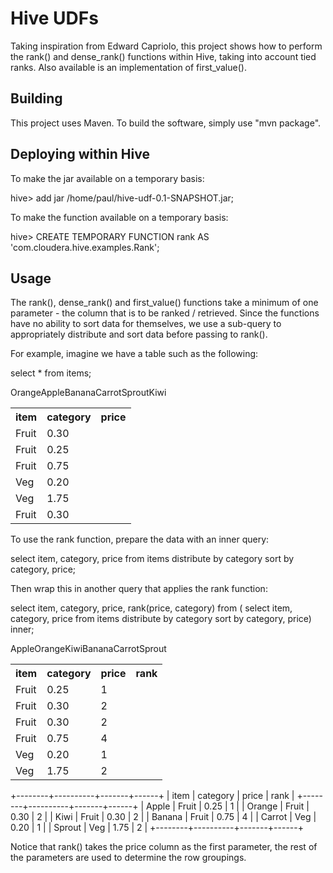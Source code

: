Hive UDFs
=========

Taking inspiration from Edward Capriolo, this project shows how to perform the rank() and dense_rank() functions
within Hive, taking into account tied ranks. Also available is an implementation of first_value().


Building
--------

This project uses Maven. To build the software, simply use "mvn package".


Deploying within Hive
---------------------

To make the jar available on a temporary basis:

  hive> add jar /home/paul/hive-udf-0.1-SNAPSHOT.jar;

To make the function available on a temporary basis:

  hive> CREATE TEMPORARY FUNCTION rank AS 'com.cloudera.hive.examples.Rank';


Usage
-----

The rank(), dense_rank() and first_value() functions take a minimum of one parameter - the column that is to be ranked / retrieved. Since the
functions have no ability to sort data for themselves, we use a sub-query to appropriately distribute and sort data before passing to rank().

For example, imagine we have a table such as the following:

select * from items;

<table>
<tr><th>item</th><th>category</th><th>price</th></tr>
<tr<td>Orange</td><td>Fruit</td><td>0.30</td></tr>
<tr<td>Apple</td><td>Fruit</td><td>0.25</td></tr>
<tr<td>Banana</td><td>Fruit</td><td>0.75</td></tr>
<tr<td>Carrot</td><td>Veg</td><td>0.20</td></tr>
<tr<td>Sprout</td><td>Veg</td><td>1.75</td></tr>
<tr<td>Kiwi</td><td>Fruit</td><td>0.30</td></tr>
</table>

To use the rank function, prepare the data with an inner query:

  select item, category, price from items distribute by category sort by category, price;

Then wrap this in another query that applies the rank function:

  select item, category, price, rank(price, category) from (
    select item, category, price from items distribute by category sort by category, price) inner;

<table>
<tr><th>item</th><th>category</th><th>price</th><th>rank</th></tr>
<tr<td>Apple</td><td>Fruit</td><td>0.25</td><td>1</td></tr>
<tr<td>Orange</td><td>Fruit</td><td>0.30</td><td>2</td></tr>
<tr<td>Kiwi</td><td>Fruit</td><td>0.30</td><td>2</td></tr>
<tr<td>Banana</td><td>Fruit</td><td>0.75</td><td>4</td></tr>
<tr<td>Carrot</td><td>Veg</td><td>0.20</td><td>1</td></tr>
<tr<td>Sprout</td><td>Veg</td><td>1.75</td><td>2</td></tr>
</table>

+--------+----------+-------+------+
| item   | category | price | rank |
+--------+----------+-------+------+
| Apple  | Fruit    | 0.25  | 1    |
| Orange | Fruit    | 0.30  | 2    |
| Kiwi   | Fruit    | 0.30  | 2    |
| Banana | Fruit    | 0.75  | 4    |
| Carrot | Veg      | 0.20  | 1    |
| Sprout | Veg      | 1.75  | 2    |
+--------+----------+-------+------+

Notice that rank() takes the price column as the first parameter, the rest of the parameters are used to determine the row groupings.